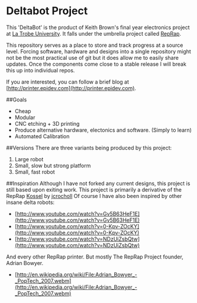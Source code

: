 Deltabot Project
================

This 'DeltaBot' is the product of Keith Brown's final year electronics project at [La Trobe University](http://www.latrobe.edu.au/). It falls under the umbrella project called [RepRap](http://reprap.org/). 

This repository serves as a place to store and track progress at a source level. Forcing software, hardware and designs into a single repository might not be the most practical use of git but it does allow me to easily share updates. Once the components come close to a stable release I will break this up into individual repos.

If you are interested, you can follow a brief blog at [http://printer.epidev.com](http://printer.epidev.com).

##Goals
- Cheap
- Modular
- CNC etching + 3D printing
- Produce alternative hardware, electonics and software. (Simply to learn)
- Automated Calibration

##Versions
There are three variants being produced by this project:  
1. Large robot  
2. Small, slow but strong platform  
3. Small, fast robot  

##Inspiration
Although I have not forked any current designs, this project is still based upon exiting work.
This project is primarily a derivative of the RepRap [Kossel](https://github.com/jcrocholl/kossel) by [jcrocholl](https://github.com/jcrocholl)
Of course I have also been inspired by other insane delta robots:
- [http://www.youtube.com/watch?v=Gv5B63HeF1E](http://www.youtube.com/watch?v=Gv5B63HeF1E)
- [http://www.youtube.com/watch?v=0-Kpv-ZOcKY](http://www.youtube.com/watch?v=0-Kpv-ZOcKY)
- [http://www.youtube.com/watch?v=NDzUiZsbQtw](http://www.youtube.com/watch?v=NDzUiZsbQtw)

And every other RepRap printer. But mostly The RepRap Project founder, Adrian Bowyer.
- [http://en.wikipedia.org/wiki/File:Adrian_Bowyer_-_PopTech_2007.webm](http://en.wikipedia.org/wiki/File:Adrian_Bowyer_-_PopTech_2007.webm)
